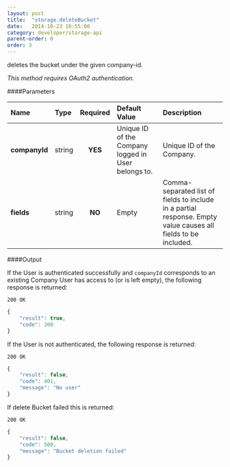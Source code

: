 ```yaml
---
layout: post
title:  "storage.deleteBucket"
date:   2014-10-23 10:55:00
category: developer/storage-api
parent-order: 0
order: 3
---
```


deletes the bucket under the given company-id.

*This method requires OAuth2 authentication.*

####Parameters

| Name    | Type   | Required | Default Value | Description |
|:--------|:-------|:--------:|:--------------|:------------|
| **companyId**  | string |  **YES**  | Unique ID of the Company logged in User belongs to. | Unique ID of the Company. |
| **fields**  | string |  **NO**  | Empty | Comma-separated list of fields to include in a partial response. Empty value causes all fields to be included. |

####Output

If the User is authenticated successfully and `companyId` corresponds to an existing Company User has access to (or is left empty), the following response is returned:

```200 OK```

```javascript
{
    "result": true,
    "code": 200
}

```

If the User is not authenticated, the following response is returned:

```200 OK```
 
```javascript
{
    "result": false,
    "code": 401,
    "message": "No user"
}
```

If delete Bucket failed this is returned:

```200 OK```
 
```javascript
{
    "result": false,
    "code": 500,
    "message": "Bucket deletion failed"
}

```
